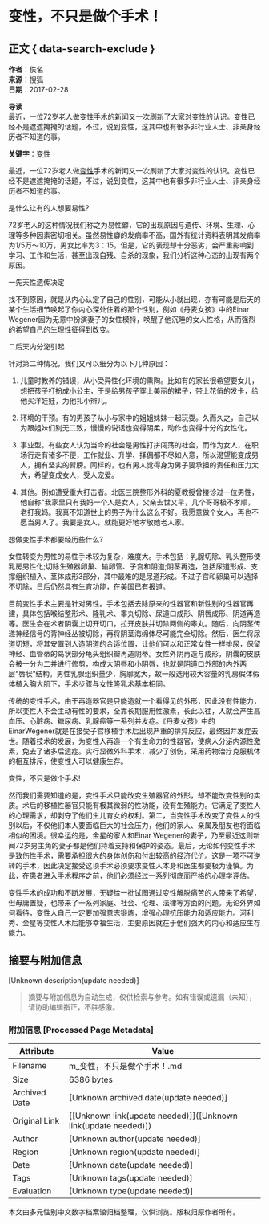 # 变性，不只是做个手术！

## 正文 { data-search-exclude }


**作者**：佚名  
**来源**：搜狐  
**日期**：2017-02-28  

**导读**  
最近，一位72岁老人做变性手术的新闻又一次刷新了大家对变性的认识。变性已经不是遮遮掩掩的话题，不过，说到变性，这其中也有很多非行业人士、非亲身经历者不知道的事。

**关键字**：[变性](https://www.cmt.com.cn/search/变性)

最近，一位72岁老人做[变性](https://www.cmt.com.cn/Index/search?msg_key=变性)手术的新闻又一次刷新了大家对变性的认识。变性已经不是遮遮掩掩的话题，不过，说到变性，这其中也有很多非行业人士、非亲身经历者不知道的事。

是什么让有的人想要易性?

72岁老人的这种情况我们称之为易性癖，它的出现原因与遗传、环境、生理、心理等多种因素密切相关。虽然易性癖的发病率不高，国外有统计资料表明其发病率为1/5万～10万，男女比率为3：15，但是，它的表现却十分恶劣，会严重影响到学习、工作和生活，甚至出现自残、自杀的现象，我们分析这种心态的出现有两个原因。

一先天性遗传决定

找不到原因，就是从内心认定了自己的性别，可能从小就出现，亦有可能是后天的某个生活细节唤起了你内心深处住着的那个性别，例如《丹麦女孩》中的Einar Wegener因为无意中扮演妻子的女性模特，唤醒了他沉睡的女人性格，从而强烈的希望自己的生理性征得到改变。

二后天内分泌引起

针对第二种情况，我们又可以细分为以下几种原因：

1. 儿童时教养的错误，从小受异性化环境的熏陶。比如有的家长很希望要女儿，想把孩子打扮成小公主，于是给男孩子穿上美丽的裙子，带上花俏的发卡，给他买洋娃娃，为他扎小辫儿。

2. 环境的干预。有的男孩子从小与家中的姐姐妹妹一起玩耍。久而久之，自己以为跟姐妹们别无二致，慢慢的说话也变得阴柔，动作也变得十分的女性化。

3. 事业型。有些女人认为当今的社会是男性打拼闯荡的社会，而作为女人，在职场行走有诸多不便，工作就业、升学、择偶都不尽如人意，所以渴望能变成男人，拥有坚实的臂膀。同样的，也有男人觉得身为男子要承担的责任和压力太大，希望变成女人，受人宠爱。

4. 其他。例如遭受重大打击者。北医三院整形外科的夏教授曾接诊过一位男性，他自称“我家里只有我妈一个人是女人，父亲去世又早，几个哥哥极不孝顺，老打我妈。我真不知道世上的男子为什么这么不好。我愿意做个女人，再也不愿当男人了。我要是女人，就能更好地孝敬她老人家。

想做变性手术都要经历些什么?

女性转变为男性的易性手术较为复杂，难度大。手术包括：乳腺切除、乳头整形使乳房男性化;切除生殖器卵巢、输卵管、子宫和阴道;阴茎再造，包括尿道形成、支撑组织植入、茎体成形3部分，其中最难的是尿道形成。不过子宫和卵巢可以选择不切除，日后仍然具有生育功能，在美国已有报道。

目前变性手术主要是针对男性。手术包括去除原来的性器官和新性别的性器官再建，具体包括喉结整形术、隆乳术、睾丸切除、尿道口成形、阴唇成形、阴道再造等。医生会在术者阴囊上切开切口，拉开皮肤并切除两侧的睾丸。随后，向阴茎传递神经信号的背神经丛被切除，再将阴茎海绵体尽可能完全切除。然后，医生将尿道切短，将其安置到人造阴道的合适位置，让他们可以和正常女性一样排尿，保留神经、血管蒂的岛状部分龟头组织瓣再造阴蒂。女性外阴再造与成形，阴囊的皮肤会被一分为二并进行修剪，构成大阴唇和小阴唇，也就是阴道口外部的内外两层“唇状”结构。男性乳腺组织量少，胸廓宽大，故一般选用较大容量的乳房假体假体植入胸大肌下，手术步骤与女性隆乳术基本相同。

传统的变性手术，由于再造器官是只能造就一个看得见的外形，因此没有性能力，所以变性人不会主动有性的要求，全靠长期服用性激素，长此以往，人就会产生高血压、心脏病、糖尿病、乳腺癌等一系列并发症。《丹麦女孩》中的EinarWegener就是在接受子宫移植手术后出现严重的排异反应，最终因并发症去世。随着技术的发展，为变性人再造一个有生命力的性器官，使病人分泌内源性激素，免去了诸多后遗症。实行显微外科手术，减少了创伤，采用药物治疗克服机体的相互排斥，使变性人可以健康生存。

变性，不只是做个手术!

然而我们需要知道的是，变性手术只能改变生殖器官的外形，却不能改变性别的实质。术后的移植性器官只能有极其微弱的性功能，没有生殖能力。它满足了变性人的心理需求，却剥夺了他们生儿育女的权利。第二，当变性手术改变了变性人的性别以后，不仅他们本人要面临巨大的社会压力，他们的家人、亲属及朋友也将面临相似的困境。很幸运的是，金星的家人和Einar Wegener的妻子，乃至最近这则新闻72岁男主角的妻子都是他们持着支持和保护的姿态。最后，无论如何变性手术是致伤性手术，需要承担很大的身体创伤和付出较高的经济代价。这是一项不可逆转的手术，因此决定接受这项手术必须要求变性人本身和医生都要极为谨慎。为此，在患者进入手术程序之前，他们必须经过一系列彻底而严格的心理学评估。

变性手术的成功和不断发展，无疑给一批试图通过变性解脱痛苦的人带来了希望，但毋庸置疑，也带来了一系列家庭、社会、伦理、法律等方面的问题。无论外界如何看待，变性人自己一定要加强意志锻炼，增强心理抗压能力和适应能力。河利秀、金星等变性人术后能够幸福生活，主要原因就在于他们强大的内心和适应生存能力。
<!-- tcd_original_link https://m.cmt.com.cn/detail/1288587.html -->


## 摘要与附加信息

<!-- tcd_abstract -->
[Unknown description(update needed)]
<!-- tcd_abstract_end -->

> 摘要与附加信息为自动生成，仅供检索与参考。如有错误或遗漏（未知），请协助编辑指正，不胜感激。

### 附加信息 [Processed Page Metadata]

| Attribute       | Value                                  |
|-----------------|----------------------------------------|
| Filename        | m_变性，不只是做个手术！.md                             |
| Size            | 6386 bytes                           |
| Archived Date   | [Unknown archived date(update needed)]                             |
| Original Link   | [[Unknown link(update needed)]]([Unknown link(update needed)])                       |
| Author          | [Unknown author(update needed)]                               |
| Region          | [Unknown region(update needed)]                               |
| Date            | [Unknown date(update needed)]                                 |
| Tags            | [Unknown tags(update needed)]                                 |
| Evaluation            | [Unknown type(update needed)]                                 |
<!-- tcd_table_end -->

本文由多元性别中文数字档案馆归档整理，仅供浏览。版权归原作者所有。
